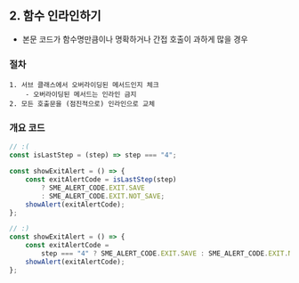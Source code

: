 ## 2. 함수 인라인하기

- 본문 코드가 함수명만큼이나 명확하거나 간접 호출이 과하게 많을 경우

### 절차

    1. 서브 클래스에서 오버라이딩된 메서드인지 체크
        - 오버라이딩된 메서드는 인라인 금지
    2. 모든 호출문을 (점진적으로) 인라인으로 교체


### 개요 코드

```javascript
// :(
const isLastStep = (step) => step === "4";

const showExitAlert = () => {
    const exitAlertCode = isLastStep(step)
        ? SME_ALERT_CODE.EXIT.SAVE
        : SME_ALERT_CODE.EXIT.NOT_SAVE;
    showAlert(exitAlertCode);
};

// :)
const showExitAlert = () => {
    const exitAlertCode =
        step === "4" ? SME_ALERT_CODE.EXIT.SAVE : SME_ALERT_CODE.EXIT.NOT_SAVE;
    showAlert(exitAlertCode);
};
```